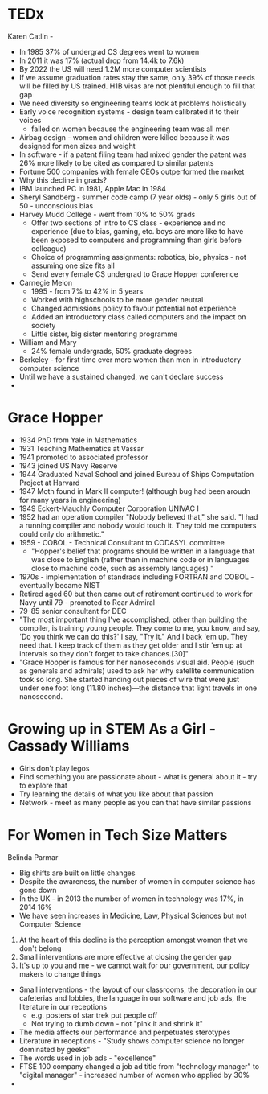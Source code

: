# TEDx
Karen Catlin - 

* In 1985 37% of undergrad CS degrees went to women
* In 2011 it was 17% (actual drop from 14.4k to 7.6k)
* By 2022 the US will need 1.2M more computer scientists
* If we assume graduation rates stay the same, only 39% of those needs will be
  filled by US trained.  H1B visas are not plentiful enough to fill that gap
* We need diversity so engineering teams look at problems holistically
* Early voice recognition systems - design team calibrated it to their voices
  - failed on women because the engineering team was all men
* Airbag design - women and children were killed because it was designed for
  men sizes and weight
* In software - if a patent filing team had mixed gender the patent was 26%
  more likely to be cited as compared to similar patents
* Fortune 500 companies with female CEOs outperformed the market
* Why this decline in grads?
* IBM launched PC in 1981, Apple Mac in 1984
* Sheryl Sandberg - summer code camp (7 year olds) - only 5 girls out of 50  -
  unconscious bias
* Harvey Mudd College - went from 10% to 50% grads
  - Offer two sections of intro to CS class - experience and no experience
    (due to bias, gaming, etc. boys are more like to have been exposed to
computers and programming than girls before colleague)
  - Choice of programming assignments: robotics, bio, physics - not assuming
    one size fits all
  - Send every female CS undergrad to Grace Hopper conference
* Carnegie Melon
  - 1995 - from 7% to 42% in 5 years
  - Worked with highschools to be more gender neutral
  - Changed admissions policy to favour potential not experience
  - Added an introductory class called computers and the impact on society
  - Little sister, big sister mentoring programme
* William and Mary
  - 24% female undergrads, 50% graduate degrees
* Berkeley - for first time ever more women than men in introductory computer
  science
* Until we have a sustained changed, we can't declare success
* 

# Grace Hopper

* 1934 PhD from Yale in Mathematics
* 1931 Teaching Mathematics at Vassar
* 1941 promoted to associated professor
* 1943 joined US Navy Reserve
* 1944 Graduated Naval School and joined Bureau of Ships Computation Project
  at Harvard
* 1947 Moth found in Mark II computer! (although bug had been aroudn for many
  years in engineering)
* 1949 Eckert-Mauchly Computer Corporation UNIVAC I
* 1952 had an operation compiler "Nobody believed that," she said. "I had a
  running compiler and nobody would touch it. They told me computers could
only do arithmetic." 
* 1959 - COBOL - Technical Consultant to CODASYL committee
  - "Hopper's belief that programs should be written in a language that was
    close to English (rather than in machine code or in languages close to
machine code, such as assembly languages) " 
* 1970s - implementation of standrads including FORTRAN and COBOL - eventually
  became NIST
* Retired aged 60 but then came out of retirement continued to work for Navy until 79 - promoted to Rear Admiral
* 79-85 senior consultant for DEC
* "The most important thing I've accomplished, other than building the
  compiler, is training young people. They come to me, you know, and say, 'Do
you think we can do this?' I say, "Try it." And I back 'em up. They need that.
I keep track of them as they get older and I stir 'em up at intervals so they
don't forget to take chances.[30]" 
* "Grace Hopper is famous for her nanoseconds visual aid. People (such as
  generals and admirals) used to ask her why satellite communication took so
long. She started handing out pieces of wire that were just under one foot
long (11.80 inches)—the distance that light travels in one nanosecond.

# Growing up in STEM As a Girl - Cassady Williams

* Girls don't play legos
* Find something you are passionate about - what is general about it - try to
  explore that
* Try learning the details of what you like about that passion
* Network - meet as many people as you can that have similar passions

# For Women in Tech Size Matters 
Belinda Parmar

* Big shifts are built on little changes
* Despite the awareness, the number of women in computer science has gone down
* In the UK - in 2013 the number of women in technology was 17%, in 2014 16%
* We have seen increases in Medicine, Law, Physical Sciences but not Computer
  Science
1. At the heart of this decline is the perception amongst women that we
   don't belong
2. Small interventions are more effective at closing the gender gap
3. It's up to you and me - we cannot wait for our government, our policy
   makers to change things
* Small interventions - the layout of our classrooms, the decoration in our
  cafeterias and lobbies, the language in our software and job ads, the
literature in our receptions
  - e.g. posters of star trek put people off
  - Not trying to dumb down - not "pink it and shrink it"
* The media affects our performance and perpetuates sterotypes
* Literature in receptions - "Study shows computer science no longer dominated
  by geeks"
* The words used in job ads - "excellence"
* FTSE 100 company changed a job ad title from "technology manager" to
  "digital manager" - increased number of women who applied by 30%
*  

